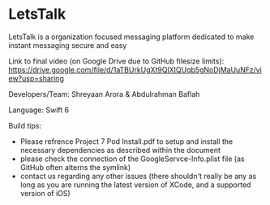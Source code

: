 # LetsTalk
LetsTalk is a organization focused messaging platform dedicated to make instant messaging secure and easy

Link to final video (on Google Drive due to GitHub filesize limits): 
https://drive.google.com/file/d/1aTBUrkUgXt9QlXIQUqb5gNoDjMaUuNFz/view?usp=sharing


Developers/Team:
Shreyaan Arora
&
Abdulrahman Baflah

Language: Swift 6

Build tips:
- Please refrence Project 7 Pod Install.pdf to setup and install the necessary dependencies as described within the document 
- please check the connection of the GoogleServce-Info.plist file (as GitHub often alterns the symlink)
- contact us regarding any other issues (there shouldn't really be any as long as you are running the latest version of XCode, and a supported version of iOS)
